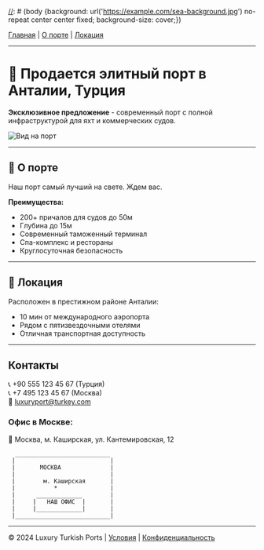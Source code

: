 [//]: # (При конвертации в HTML добавьте в стили:)
[//]: # (body {background: url('https://example.com/sea-background.jpg') no-repeat center center fixed; background-size: cover;})

[Главная](#главная) | [О порте](#о-порте) | [Локация](#локация)

---

<a id="главная"></a>
# 🚢 Продается элитный порт в Анталии, Турция

**Эксклюзивное предложение** - современный порт с полной инфраструктурой для яхт и коммерческих судов.

![Вид на порт](https://example.com/antalya-port.jpg)

---

<a id="о-порте"></a>
## 🌊 О порте

Наш порт самый лучший на свете. Ждем вас.

**Преимущества:**
- 200+ причалов для судов до 50м
- Глубина до 15м
- Современный таможенный терминал
- Спа-комплекс и рестораны
- Круглосуточная безопасность

---

<a id="локация"></a>
## 📍 Локация

Расположен в престижном районе Анталии:
- 10 мин от международного аэропорта
- Рядом с пятизвездочными отелями
- Отличная транспортная доступность

---

## Контакты

📞 +90 555 123 45 67 (Турция)  
📞 +7 495 123 45 67 (Москва)  
📧 luxuryport@turkey.com  

### Офис в Москве:
📍 Москва, м. Каширская, ул. Кантемировская, 12

[//]: # (В HTML версии замените на реальную карту Google Maps)
```карта
  ___________________________
 |                           |
 |       МОСКВА              |
 |                           |
 |        м. Каширская       |
 |           *               |
 |      _____________        |
 |     |   НАШ ОФИС  |       |
 |     |_____________|       |
 |___________________________|
```

---

© 2024 Luxury Turkish Ports | [Условия](#) | [Конфиденциальность](#)
